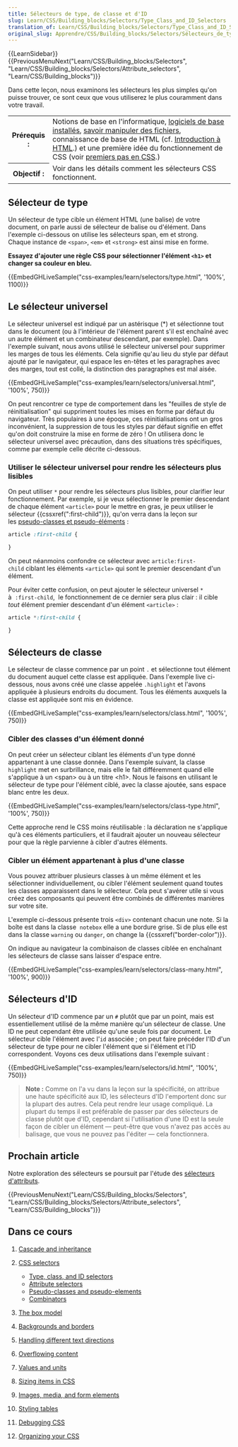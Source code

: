 ```yaml
---
title: Sélecteurs de type, de classe et d'ID
slug: Learn/CSS/Building_blocks/Selectors/Type_Class_and_ID_Selectors
translation_of: Learn/CSS/Building_blocks/Selectors/Type_Class_and_ID_Selectors
original_slug: Apprendre/CSS/Building_blocks/Selectors/Sélecteurs_de_type_classe_ID
---
```

{{LearnSidebar}}{{PreviousMenuNext("Learn/CSS/Building_blocks/Selectors", "Learn/CSS/Building_blocks/Selectors/Attribute_selectors", "Learn/CSS/Building_blocks")}}

Dans cette leçon, nous examinons les sélecteurs les plus simples qu'on puisse trouver, ce sont ceux que vous utiliserez le plus couramment dans votre travail.

<table class="standard-table">
  <tbody>
    <tr>
      <th scope="row">Prérequis :</th>
      <td>
        Notions de base en l'informatique,
        <a
          href="/fr/docs/Apprendre/Commencer_avec_le_web/Installation_outils_de_base"
          >logiciels de base installés</a
        >,
        <a href="/fr/docs/Apprendre/Commencer_avec_le_web/Gérer_les_fichiers"
          >savoir manipuler des fichiers</a
        >, connaissance de base de HTML (cf. <a
          href="/fr/docs/Apprendre/HTML/Introduction_à_HTML"
          >Introduction à HTML</a
        >.) et une première idée du fonctionnement de CSS (voir <a
          href="/fr/docs/Learn/CSS/First_steps"
          >premiers pas en CSS</a
        >.)
      </td>
    </tr>
    <tr>
      <th scope="row">Objectif :</th>
      <td>Voir dans les détails comment les sélecteurs CSS fonctionnent.</td>
    </tr>
  </tbody>
</table>

## Sélecteur de type

Un sélecteur de type cible un élément HTML (une balise) de votre document, on parle aussi de sélecteur de balise ou d'élément. Dans l'exemple ci-dessous on utilise les sélecteurs span, em et strong. Chaque instance de `<span>`, `<em>` et `<strong>` est ainsi mise en forme.

**Essayez d'ajouter une règle CSS pour sélectionner l'élément `<h1>` et changer sa couleur en bleu.**

{{EmbedGHLiveSample("css-examples/learn/selectors/type.html", '100%', 1100)}}

## Le sélecteur universel

Le sélecteur universel est indiqué par un astérisque (\*) et sélectionne tout dans le document (ou à l'intérieur de l'élément parent s'il est enchaîné avec un autre élément et un combinateur descendant, par exemple). Dans l'exemple suivant, nous avons utilisé le sélecteur universel pour supprimer les marges de tous les éléments. Cela signifie qu'au lieu du style par défaut ajouté par le navigateur, qui espace les en-têtes et les paragraphes avec des marges, tout est collé, la distinction des paragraphes est mal aisée.

{{EmbedGHLiveSample("css-examples/learn/selectors/universal.html", '100%', 750)}}

On peut rencontrer ce type de comportement dans les "feuilles de style de réinitialisation" qui suppriment toutes les mises en forme par défaut du navigateur. Très populaires à une époque, ces réinitialisations ont un gros inconvénient, la suppression de tous les styles par défaut signifie en effet qu'on doit construire la mise en forme de zéro ! On utilisera donc le sélecteur universel avec précaution, dans des situations très spécifiques, comme par exemple celle décrite ci-dessous.

### Utiliser le sélecteur universel pour rendre les sélecteurs plus lisibles

On peut utiliser `*` pour rendre les sélecteurs plus lisibles, pour clarifier leur  fonctionnement. Par exemple, si je veux sélectionner le premier descendant de chaque élément `<article>` pour le mettre en gras, je peux utiliser le sélecteur {{cssxref(":first-child")}}, qu'on verra dans la leçon sur les [pseudo-classes et pseudo-éléments](/fr/docs/Learn/CSS/Building_blocks/Selectors/Pseudo-classes_and_pseudo-elements)&nbsp;:

```css
article :first-child {

}
```

On peut néanmoins confondre ce sélecteur avec `article:first-child` ciblant les éléments `<article>`  qui sont le premier descendant d'un élément.

Pour éviter cette confusion, on peut ajouter le sélecteur universel `*` à  `:first-child`,  le fonctionnement de ce dernier sera plus clair : il cible *tout* élément premier descendant d'un élément `<article>` :

```css
article *:first-child {

}
```

## Sélecteurs de classe

Le sélecteur de classe commence par un point  `.` et sélectionne tout élément du document auquel cette classe est appliquée. Dans l'exemple live ci-dessous, nous avons créé une classe appelée `.highlight` et l'avons appliquée à plusieurs endroits du document. Tous les éléments auxquels la classe est appliquée sont mis en évidence.

{{EmbedGHLiveSample("css-examples/learn/selectors/class.html", '100%', 750)}}

### Cibler des classes d'un élément donné

On peut créer un sélecteur ciblant les éléments d'un type donné appartenant à une classe donnée. Dans l'exemple suivant, la classe `highlight` met en surbrillance, mais elle le fait différemment quand elle s'applique à un \<span> ou à un titre \<h1>. Nous le faisons en utilisant le sélecteur de type pour l'élément ciblé, avec la classe ajoutée, sans espace blanc entre les deux.

{{EmbedGHLiveSample("css-examples/learn/selectors/class-type.html", '100%', 750)}}

Cette approche rend le CSS moins réutilisable : la déclaration ne s'applique qu'à ces éléments particuliers, et il faudrait ajouter un nouveau sélecteur pour que la règle parvienne à cibler d'autres éléments.

### Cibler un élément appartenant à plus d'une classe

Vous pouvez attribuer plusieurs classes à un même élément et les sélectionner individuellement, ou cibler l'élément seulement quand toutes les classes apparaissent dans le sélecteur. Cela peut s'avérer utile si vous créez des composants qui peuvent être combinés de différentes manières sur votre site.

L'exemple ci-dessous présente trois `<div>` contenant chacun une note. Si la boîte est dans la classe  `notebox` elle a une bordure grise. Si de plus elle est dans la classe `warning` ou `danger`, on change la {{cssxref("border-color")}}.

On indique au navigateur la combinaison de classes ciblée en enchaînant les sélecteurs de classe sans laisser d'espace entre.

{{EmbedGHLiveSample("css-examples/learn/selectors/class-many.html", '100%', 900)}}

## Sélecteurs d'ID

Un sélecteur d'ID commence par un `#` plutôt que par un point, mais est essentiellement utilisé de la même manière qu'un sélecteur de classe. Une ID ne peut cependant être utilisée qu'une seule fois par document. Le sélecteur cible l'élément avec l'`id` associée&nbsp;; on peut faire précéder l'ID d'un sélecteur de type pour ne cibler l'élément que si l'élément et l'ID correspondent. Voyons ces deux utilisations dans l'exemple suivant :

{{EmbedGHLiveSample("css-examples/learn/selectors/id.html", '100%', 750)}}

> **Note :** Comme on l'a vu dans la leçon sur la spécificité, on attribue une haute spécificité aux ID, les sélecteurs d'ID l'emportent donc sur la plupart des autres. Cela peut rendre leur usage compliqué. La plupart du temps il est préférable de passer par des sélecteurs de classe plutôt que d'ID, cependant si l'utilisation d'une ID est la seule façon de cibler un élément — peut-être que vous n'avez pas accès au balisage, que vous ne pouvez pas l'éditer — cela fonctionnera.

## Prochain article

Notre exploration des sélecteurs se poursuit par l'étude des [sélecteurs d'attributs](/fr/docs/Apprendre/CSS/Building_blocks/Selectors/Sélecteurs_d_atrribut).

{{PreviousMenuNext("Learn/CSS/Building_blocks/Selectors", "Learn/CSS/Building_blocks/Selectors/Attribute_selectors", "Learn/CSS/Building_blocks")}}

## Dans ce cours

1.  [Cascade and inheritance](/fr/docs/Learn/CSS/Building_blocks/Cascade_and_inheritance)
2.  [CSS selectors](/fr/docs/Learn/CSS/Building_blocks/Selectors)

    - [Type, class, and ID selectors](/fr/docs/Learn/CSS/Building_blocks/Selectors/Type_Class_and_ID_Selectors)
    - [Attribute selectors](/fr/docs/Learn/CSS/Building_blocks/Selectors/Attribute_selectors)
    - [Pseudo-classes and pseudo-elements](/fr/docs/Learn/CSS/Building_blocks/Selectors/Pseudo-classes_and_pseudo-elements)
    - [Combinators](/fr/docs/Learn/CSS/Building_blocks/Selectors/Combinators)

3.  [The box model](/fr/docs/Learn/CSS/Building_blocks/The_box_model)
4.  [Backgrounds and borders](/fr/docs/Learn/CSS/Building_blocks/Backgrounds_and_borders)
5.  [Handling different text directions](/fr/docs/Learn/CSS/Building_blocks/Handling_different_text_directions)
6.  [Overflowing content](/fr/docs/Learn/CSS/Building_blocks/Overflowing_content)
7.  [Values and units](/fr/docs/Learn/CSS/Building_blocks/Values_and_units)
8.  [Sizing items in CSS](/fr/docs/Learn/CSS/Building_blocks/Sizing_items_in_CSS)
9.  [Images, media, and form elements](/fr/docs/Learn/CSS/Building_blocks/Images_media_form_elements)
10. [Styling tables](/fr/docs/Learn/CSS/Building_blocks/Styling_tables)
11. [Debugging CSS](/fr/docs/Learn/CSS/Building_blocks/Debugging_CSS)
12. [Organizing your CSS](/fr/docs/Learn/CSS/Building_blocks/Organizing)

